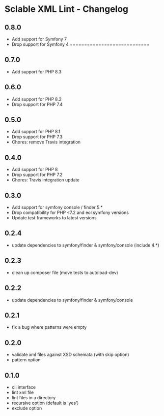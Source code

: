 Sclable XML Lint - Changelog
============================

0.8.0
-----

* Add support for Symfony 7
* Drop support for Symfony 4
============================

0.7.0
-----

* Add support for PHP 8.3

0.6.0
-----

* Add support for PHP 8.2
* Drop support for PHP 7.4

0.5.0
-----

* Add support for PHP 8.1
* Drop support for PHP 7.3
* Chores: remove Travis integration

0.4.0
-----

* Add support for PHP 8
* Drop support for PHP 7.2
* Chores: Travis integration update

0.3.0
-----

* Add support for symfony console / finder 5.*
* Drop compatibility for PHP <7.2 and eol symfony versions
* Update test frameworks to latest versions


0.2.4
-----

* update dependencies to symfony/finder & symfony/console (include 4.*)


0.2.3
-----

* clean up composer file (move tests to autoload-dev)

0.2.2
-----

* update dependencies to symfony/finder & symfony/console


0.2.1
-----

* fix a bug where patterns were empty

0.2.0
-----

* validate xml files against XSD schemata (with skip option)
* pattern option


0.1.0
-----

* cli interface
* lint xml file
* lint files in a directory
* recursive option (default is 'yes')
* exclude option
